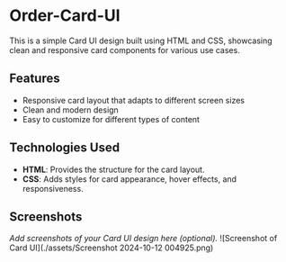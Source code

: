 # Order-Card-UI


This is a simple Card UI design built using HTML and CSS, showcasing clean and responsive card components for various use cases.

## Features

- Responsive card layout that adapts to different screen sizes
- Clean and modern design
- Easy to customize for different types of content

## Technologies Used

- **HTML**: Provides the structure for the card layout.
- **CSS**: Adds styles for card appearance, hover effects, and responsiveness.

## Screenshots

_Add screenshots of your Card UI design here (optional)._
![Screenshot of Card UI](./assets/Screenshot 2024-10-12 004925.png)
